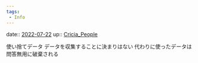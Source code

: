 ```yaml
---
tags:
 - Info
---
```


date:: [2022-07-22](Daily_Note/2022-07-22.md)
up:: [Cricia_People](../Bar/Novel/Nacaria/Cricia_People.md)

使い捨てデータ
データを収集することに決まりはない
代わりに使ったデータは問答無用に破棄される